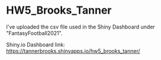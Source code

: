 # HW5_Brooks_Tanner 

I've uploaded the csv file used in the Shiny Dashboard under "FantasyFootball2021". 

Shiny.io Dashboard link: https://tannerbrooks.shinyapps.io/hw5_brooks_tanner/
